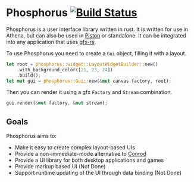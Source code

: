 <!--
    Copyright 2015 The Athena Developers.

    Licensed under the Apache License, Version 2.0 (the "License");
    you may not use this file except in compliance with the License.
    You may obtain a copy of the License at

        http://www.apache.org/licenses/LICENSE-2.0

    Unless required by applicable law or agreed to in writing, software
    distributed under the License is distributed on an "AS IS" BASIS,
    WITHOUT WARRANTIES OR CONDITIONS OF ANY KIND, either express or implied.
    See the License for the specific language governing permissions and
    limitations under the License.
-->

# Phosphorus [![Build Status](https://travis-ci.org/athena-org/phosphorus.png?branch=develop)](https://travis-ci.org/gfx-rs/gfx-rs)

Phosphorus is a user interface library written in rust. It is written for use in Athena, but can also be used in [Piston](https://github.com/PistonDevelopers/piston) or standalone. It can be integrated into any application that uses [gfx-rs](https://github.com/gfx-rs/gfx-rs).

To use Phosphorus you need to create a `Gui` object, filling it with a layout.

```Rust
let root = phosphorus::widget::LayoutWidgetBuilder::new()
    .with_background_color([21, 23, 24])
    .build();
let mut gui = phosphorus::Gui::new(&mut canvas.factory, root);
```

Then you can render it using a gfx `Factory` and `Stream` combination.

```Rust
gui.render(&mut factory, &mut stream);
```

## Goals
Phosphorus aims to:
- Make it easy to create complex layout-based UIs
- Provide a non-immediate-mode alternative to [Conrod](https://github.com/PistonDevelopers/conrod)
- Provide a UI library for both desktop applications and games
- Provide markup based UI (Not Done)
- Support runtime updating of the UI through data binding (Not Done)

